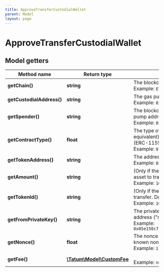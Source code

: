 ```yaml
---
title: ApproveTransferCustodialWallet
parent: Model
layout: page
---
```


# ApproveTransferCustodialWallet

## Model getters

Method name | Return type | Description | Notes
------------ | ------------- | ------------- | -------------
**getChain()** | **string** | The blockchain to work with <br>Example: `ETH` |
**getCustodialAddress()** | **string** | The gas pump address that holds the asset <br>Example: `0x687422eEA2cB73B5d3e242bA5456b782919AFc85` |
**getSpender()** | **string** | The blockchain address to allow the transfer of the asset from the gas pump address <br>Example: `0xe242bA5456b782919AFc85687422eEA2cB73B5d3` |
**getContractType()** | **float** | The type of the asset to transfer. Set <code>0</code> for fungible tokens (ERC-20 or equivalent), <code>1</code> for NFTs (ERC-721 or equivalent), or <code>2</code> for Multi Tokens (ERC-1155 or equivalent). <br>Example: `0` |
**getTokenAddress()** | **string** | The address of the asset to transfer <br>Example: `0x782919AFc85eEA2cB736874225456bB5d3e242bA` |
**getAmount()** | **string** | (Only if the asset is a fungible token or Multi Token) The amount of the asset to transfer. Do not use if the asset is an NFT. <br>Example: `100000` | [optional]
**getTokenId()** | **string** | (Only if the asset is a Multi Token or NFT) The ID of the token to transfer. Do not use if the asset is a fungible token. <br>Example: `100000` | [optional]
**getFromPrivateKey()** | **string** | The private key of the blockchain address that owns the gas pump address ("master address") <br>Example: `0x05e150c73f1920ec14caa1e0b6aa09940899678051a78542840c2668ce5080c2` |
**getNonce()** | **float** | The nonce to be set to the transfer transaction; if not present, the last known nonce will be used <br>Example: `1` | [optional]
**getFee()** | [**\Tatum\Model\CustomFee**](../CustomFee) |  <br>Example: `null` | [optional]

